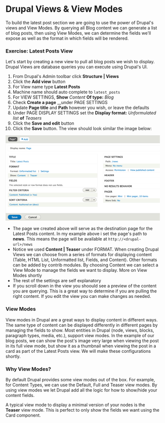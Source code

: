 # Drupal Views & View Modes

To build the latest post section we are going to use the power of Drupal's views and View Modes.  By querying all Blog content we can generate a list of blog posts, then using View Modes, we can determine the fields we'll expose as well as the format in which fields will be rendered. 

### Exercise: Latest Posts View

Let's start by creating a new view to pull all blog posts we wish to display.  Drupal Views are database queries you can execute using Drupal's UI.

1. From Drupal's Admin toolbar click **Structure \| Views**
2. Click the **Add view** button
3. For View name type **Latest Posts**
4. Machine name should auto complete to `latest_posts`
5. For VIEW SETTINGS, **Show** _Content_ **Of type:** _Blog_
6. Check **Create a page** __under PAGE SETTINGS
7. Update **Page title** and **Path** however you wish, or leave the defaults
8. Under PAGE DISPLAY SETTINGS set the **Display format:** _Unformulated list_ **of** _Teasers_
9. Click the **Save and edit** button
10. Click the **Save** button. The view should look similar the image below:

![Example of Latest Posts view](../.gitbook/assets/view.png)

* The page we created above will serve as the destination page for the Latest Posts content.  In my example above i set the page's path to **news**.  This means the page will be available at `http://<drupal-url>/news`
* Notice we used **Content \| Teaser** under FORMAT.  When creating Drupal Views we can choose from a series of formats for displaying content \(Table, HTML List, Unformatted list, Fields, and Content\).  Other formats can be added by contrib modules.  By choosing Content we can select a View Mode to manage the fields we want to display.  More on View Modes shortly
* The rest of the settings are self explanatory
* If you scroll down in the view you shoould see a preview of the content you are querying.  This is a great way to determine if you are pulling the right content.  If you edit the view you can make changes as needed.

### View Modes

View modes in Drupal are a great ways to display content in different ways.  The same type of content can be displayed differently in different pages by managing the fields to show.  Most entities in Drupal \(node, views, blocks, paragraph types, media, etc.\), support view modes.  In the example of our blog posts, we can show the post's image very large when viewing the post in its full view mode, but show it as a thumbnail when viewing the post in a card as part of the Latest Posts view.  We will make these configurations shortly.

### Why View Modes?

By default Drupal provides some view modes out of the box.  For example, for Content Types, we can use the Default, Full and Teaser view modes.  By using view modes we let Drupal add all the logic for how to show/hide your content fields.

A typical view mode to display a minimal version of your nodes is the **Teaser** view mode. This is perfect to only show the fields we want using the Card component.

